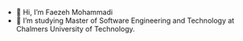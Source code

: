 - 👋 Hi, I’m Faezeh Mohammadi
- 👀 I’m studying Master of Software Engineering and Technology at Chalmers University of Technology.

<!---
faezehmhmdi/faezehmhmdi is a ✨ special ✨ repository because its `README.md` (this file) appears on your GitHub profile.
You can click the Preview link to take a look at your changes.
--->
